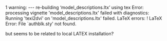 1 warning: 
--- re-building ‘model_descriptions.ltx’ using tex
Error: processing vignette 'model_descriptions.ltx' failed with diagnostics:
Running 'texi2dvi' on 'model_descriptions.ltx' failed.
LaTeX errors:
! LaTeX Error: File `authblk.sty' not found.

but seems to be related to local LATEX installation?